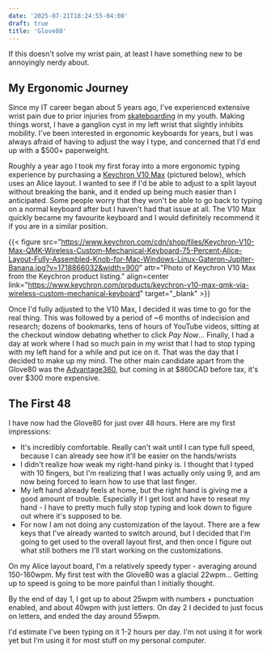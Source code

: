 ```yaml
---
date: '2025-07-21T18:24:55-04:00'
draft: true
title: 'Glove80'
---
```


If this doesn't solve my wrist pain, at least I have something new to be annoyingly nerdy about.

<!--more-->

## My Ergonomic Journey

Since my IT career began about 5 years ago, I've experienced extensive wrist pain due to prior injuries from [skateboarding](https://www.youtube.com/watch?v=ajn_cyjzj6s) in my youth. Making things worst, I have a ganglion cyst in my left wrist that slightly inhibits mobility. I've been interested in ergonomic keyboards for years, but I was always afraid of having to adjust the way I type, and concerned that I'd end up with a $500+ paperweight.

Roughly a year ago I took my first foray into a more ergonomic typing experience by purchasing a [Keychron V10 Max](https://www.keychron.com/products/keychron-v10-max-qmk-via-wireless-custom-mechanical-keyboard) (pictured below), which uses an Alice layout. I wanted to see if I'd be able to adjust to a split layout without breaking the bank, and it ended up being much easier than I anticipated. Some people worry that they won't be able to go back to typing on a normal keyboard after but I haven't had that issue at all. The V10 Max quickly became my favourite keyboard and I would definitely recommend it if you are in a similar position.

{{< figure src="https://www.keychron.com/cdn/shop/files/Keychron-V10-Max-QMK-Wireless-Custom-Mechanical-Keyboard-75-Percent-Alice-Layout-Fully-Assembled-Knob-for-Mac-Windows-Linux-Gateron-Jupiter-Banana.jpg?v=1718866032&width=900" attr="Photo of Keychron V10 Max from the Keychron product listing." align=center link="https://www.keychron.com/products/keychron-v10-max-qmk-via-wireless-custom-mechanical-keyboard" target="_blank" >}}

Once I'd fully adjusted to the V10 Max, I decided it was time to go for the real thing. This was followed by a period of ~6 months of indecision and research; dozens of bookmarks, tens of hours of YouTube videos, sitting at the checkout window debating whether to click *Pay Now*... Finally, I had a day at work where I had so much pain in my wrist that I had to stop typing with my left hand for a while and put ice on it. That was the day that I decided to make up my mind. The other main candidate apart from the Glove80 was the [Advantage360](https://kinesis-ergo.com/shop/adv360pro/), but coming in at $860CAD before tax, it's over $300 more expensive.

## The First 48

I have now had the Glove80 for just over 48 hours. Here are my first impressions:

- It's incredibly comfortable. Really can't wait until I can type full speed, because I can already see how it'll be easier on the hands/wrists
- I didn't realize how weak my right-hand pinky is. I thought that I typed with 10 fingers, but I'm realizing that I was actually only using 9, and am now being forced to learn how to use that last finger.
- My left hand already feels at home, but the right hand is giving me a good amount of trouble. Especially if I get lost and have to reseat my hand - I have to pretty much fully stop typing and look down to figure out where it's supposed to be.
- For now I am not doing any customization of the layout. There are a few keys that I've already wanted to switch around, but I decided that I'm going to get used to the overall layout first, and then once I figure out what still bothers me I'll start working on the customizations.

On my Alice layout board, I'm a relatively speedy typer - averaging around 150-160wpm. My first test with the Glove80 was a glacial 22wpm... Getting up to speed is going to be more painful than I initially thought.

By the end of day 1, I got up to about 25wpm with numbers + punctuation enabled, and about 40wpm with just letters. On day 2 I decided to just focus on letters, and ended the day around 55wpm.

I'd estimate I've been typing on it 1-2 hours per day. I'm not using it for work yet but I'm using it for most stuff on my personal computer.
